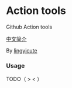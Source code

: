 # Action tools
Github Action tools

[中文简介](https://github.com/lingyicumd2323/Action-tools/blob/master/README-ZH.md)

By [lingyicute](https://github.com/lingyicute)

### Usage

TODO（ > < ）
